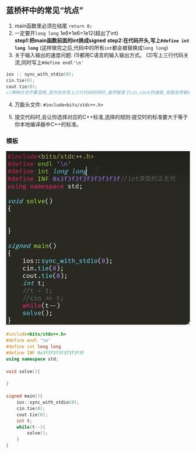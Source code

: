 
## 蓝桥杯中的常见“坑点”

1. main函数里必须在结尾 `return 0;`
2. 一定要开`long long` 1e6*1e6=1e12(超出了int)   
**step1:把main函数前面的int换成signed**
 **step2:在代码开头,写上`#define int long long`**
(这样做完之后,代码中的所有`int`都会被替换成`long long`)
3. 关于输入输出的速度问题: 
(1)都用C语言的输入输出方式。 
(2)写上三行代码关流,同时写上`#define endl'\n'`
```cpp
ios :: sync_with_stdio(0);
cin.tie(0);
cout.tie(0);
//两种方式不要混用,因为在你写上三行代码的同时,虽然提高了cin,cout的速度,但是会导致scanf和printf出现Bug,导致输入输出错误。
```
4. 万能头文件: `#include<bits/stdc++.h>`

5. 提交代码时,会让你选择对应的C++标准,选择的规则:提交时的标准要大于等于你本地编译器中C++的标准。

### 模板
![alt text](image.png)
```cpp
#include<bits/stdc++.h>
#define endl '\n'
#define int long long
#define INF 0x3f3f3f3f3f3f3f3f
using namespace std;

void solve(){

}

signed main(){
    ios::sync_with_stdio(0);
    cin.tie(0);
    cout.tie(0);
    int t;
    while(t--){
        solve();
    }
}
```